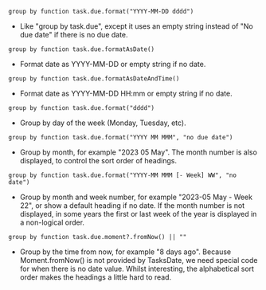 <!-- placeholder to force blank line before included text -->


~~~text
group by function task.due.format("YYYY-MM-DD dddd")
~~~

- Like "group by task.due", except it uses an empty string instead of "No due date" if there is no due date.


~~~text
group by function task.due.formatAsDate()
~~~

- Format date as YYYY-MM-DD or empty string if no date.


~~~text
group by function task.due.formatAsDateAndTime()
~~~

- Format date as YYYY-MM-DD HH:mm or empty string if no date.


~~~text
group by function task.due.format("dddd")
~~~

- Group by day of the week (Monday, Tuesday, etc).


~~~text
group by function task.due.format("YYYY MM MMM", "no due date")
~~~

- Group by month, for example "2023 05 May". The month number is also displayed, to control the sort order of headings.


~~~text
group by function task.due.format("YYYY-MM MMM [- Week] WW", "no  date")
~~~

- Group by month and week number, for example "2023-05 May - Week 22", or show a default heading if no date. If the month number is not displayed, in some years the first or last week of the year is displayed in a non-logical order.


~~~text
group by function task.due.moment?.fromNow() || ""
~~~

- Group by the time from now, for example "8 days ago". Because Moment.fromNow() is not provided by TasksDate, we need special code for when there is no date value. Whilst interesting, the alphabetical sort order makes the headings a little hard to read.



<!-- placeholder to force blank line after included text -->
